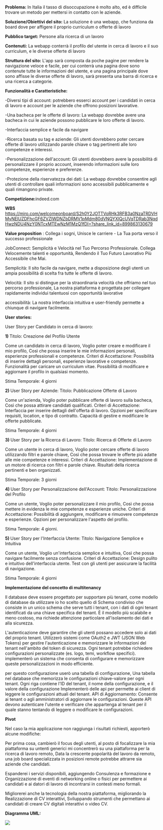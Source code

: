 <b>Problema:</b>
In Italia il tasso di disoccupazione è molto alto, ed è difficile trovare un metodo per mettersi in contatto con le aziende.

<b>Soluzione/Obiettivi del sito:</b>
La soluzione è una webapp, che funziona da board dove per affigere il proprio curriculum o offerte di lavoro

<b>Pubblico target:</b>
Persone alla ricerca di un lavoro

<b>Contenuti:</b>
La webapp conterrà il profilo del utente in cerca di lavoro e il suo curriculum, e le diverse offerte di lavoro

<b>Struttura del sito:</b>
L'app sarà composta da poche pagine per rendere la navigazione veloce e facile, per cui conterrà una pagina dove sono contenute tutte le informazioni del utente, e una pagina principale dove sono affisse le diverse offerte di lavoro,
sarà presenta una barra di ricerca e una ricerca a categorie.

<b>Funzionalità e Caratteristiche:</b>

-Diversi tipi di account: potrebbero esserci account per i candidati in cerca di lavoro e account per le aziende che offrono posizioni lavorative.

-Una bacheca per le offerte di lavoro: La webapp dovrebbe avere una bacheca in cui le aziende possono pubblicare le loro offerte di lavoro. 

-Interfaccia semplice e facile da navigare

-Ricerca basata su tag e aziende: Gli utenti dovrebbero poter cercare offerte di lavoro utilizzando parole chiave o tag pertinenti alle loro competenze e interessi. 

-Personalizzazione dell'account: Gli utenti dovrebbero avere la possibilità di personalizzare il proprio account, inserendo informazioni sulle loro competenze, esperienze e preferenze. 

-Protezione della riservatezza dei dati: La webapp dovrebbe consentire agli utenti di controllare quali informazioni sono accessibili pubblicamente e quali rimangono private.

<b>Competizione:</b>indeed.com

<b>WBS</b>
https://miro.com/welcomeonboard/S2h0Y2JOTTVoRHk3RFB3a0NzaTRDVHMyNElUZDFhcGF6ZVZlWDNZbDRMV1pMdm80dVNQYXlQcUVqTDRab3NqdHwzNDU4NzY0NTcxMTEwNzM1MzQ1fDI=?share_link_id=899863130679

<b>Value proposition</b> : Collega i sogni, Unisce le carriere - La Tua porta verso il successo professionale

JobConnect: Semplicità e Velocità nel Tuo Percorso Professionale. Collega Velocemente talenti e opportunità, Rendendo il Tuo Futuro Lavorativo Più Accessibile che Mai.

Semplicità: Il sito facile da navigare, mette a disposizione degli utenti un ampia possibilità di scelta fra tutte le offerte di lavoro.

Velocità: Il sito si distingue per la straordinaria velocità che offriamo nel tuo percorso professionale,  La nostra piattaforma è progettata per collegare rapidamente individui talentuosi con opportunità lavorative

accessibilità: La nostra interfaccia intuitiva e user-friendly permette a chiunque di navigare facilmente.

<b>User stories:</b>

User Story per Candidato in cerca di lavoro:

<b>1) </b>Titolo: Creazione del Profilo Utente

Come un candidato in cerca di lavoro,
Voglio poter creare e modificare il mio profilo,
Così che possa inserire le mie informazioni personali, esperienze professionali e competenze.
Criteri di Accettazione:
Possibilità di inserire dettagli personali, esperienze lavorative e competenze.
Funzionalità per caricare un curriculum vitae.
Possibilità di modificare e aggiornare il profilo in qualsiasi momento.

Stima Temporale: 4 giorni

<b>2) </b>User Story per Aziende:
Titolo: Pubblicazione Offerte di Lavoro

Come un'azienda,
Voglio poter pubblicare offerte di lavoro sulla bacheca,
Così che possa attirare candidati qualificati.
Criteri di Accettazione:
Interfaccia per inserire dettagli dell'offerta di lavoro.
Opzioni per specificare requisiti, location, e tipo di contratto.
Capacità di gestire e modificare le offerte pubblicate.

Stima Temporale: 4 giorni

<b>3) </b>User Story per la Ricerca di Lavoro:
Titolo: Ricerca di Offerte di Lavoro

Come un utente in cerca di lavoro,
Voglio poter cercare offerte di lavoro utilizzando filtri e parole chiave,
Così che possa trovare le offerte più adatte alle mie competenze e interessi.
Criteri di Accettazione:
Implementazione di un motore di ricerca con filtri e parole chiave.
Risultati della ricerca pertinenti e ben organizzati.

Stima Temporale: 3 giorni

<b>4) </b>User Story per Personalizzazione dell'Account:
Titolo: Personalizzazione del Profilo

Come un utente,
Voglio poter personalizzare il mio profilo,
Così che possa mettere in evidenza le mie competenze e esperienze uniche.
Criteri di Accettazione:
Possibilità di aggiungere, modificare e rimuovere competenze e esperienze.
Opzioni per personalizzare l'aspetto del profilo.

Stima Temporale: 4 giorni.

<b>5) </b>User Story per l'Interfaccia Utente:
Titolo: Navigazione Semplice e Intuitiva

Come un utente,
Voglio un'interfaccia semplice e intuitiva,
Così che possa navigare facilmente senza confusione.
Criteri di Accettazione:
Design pulito e intuitivo dell'interfaccia utente.
Test con gli utenti per assicurare la facilità di navigazione.

Stima Temporale: 4 giorni

<b>Implementazione del concetto di multitenancy</b>

Il database deve essere progettato per supportare più tenant, come modello di database da utilizzare io ho scelto quello di Schema condiviso che consiste in un unico schema che serve tutti i tenant, con i dati di ogni tenant identificati da una chiave specifica del tenant. È il modello più scalabile e meno costoso, ma richiede attenzione particolare all'isolamento dei dati e alla sicurezza.

L'autenticazione deve garantire che gli utenti possano accedere solo ai dati del proprio tenant. Utilizzerò sistemi come OAuth2 e JWT (JSON Web Tokens) per gestire l'autenticazione e memorizzare le informazioni del tenant nell'ambito del token di sicurezza.
Ogni tenant potrebbe richiedere configurazioni personalizzate (es. logo, temi, workflow specifici). implementerò un sistema che consenta di configurare e memorizzare queste personalizzazioni in modo efficiente.

per questo configurazione userò una tabella di configurazione, Una tabella nel database che memorizza le configurazioni chiave-valore per ogni tenant. Ogni riga contiene l'ID del tenant, il nome della configurazione, e il valore della configurazione
Implementerò delle api per permette ai client di leggere le configurazioni attuali del tenant.
API di Aggiornamento: Consente ai tenant o agli amministratori di aggiornare le configurazioni.
Queste API devono autenticare l'utente e verificare che appartenga al tenant per il quale stanno tentando di leggere o modificare le configurazioni.

<b>Pivot</b>

Nel caso la mia applicazione non raggiunga i risultati richiesti, apporterò alcune modifiche:

Per prima cosa, cambierò il focus degli utenti, al posto di focalizzare la mia piattaforma su untenti generici mi concentrerò su una piattaforma per la ricerca di lavoro remoto, Data la crescente popolarità del lavoro da remoto, una job board specializzata in posizioni remote potrebbe attrarre sia aziende che candidati.

Espanderei i servizi disponibili, aggiungendo Consulenza e formazione e Organizzazione di eventi di networking online o fisici per permettere ai candidati e ai datori di lavoro di incontrarsi in contesti meno formali.

Migliorerei anche la tecnologia della nostra piattaforma, migliorando la Realizzazione di CV interattivi, Sviluppando strumenti che permettano ai candidati di creare CV digitali interattivi o video CV.


<b>Diagramma UML:</b>

<img src="http://yuml.me/diagram/scruffy/usecase/[Utente]-(registrazione), [Utente]-(login), [Utente]-(modificare le proprie informazioni), (modificare le proprie informazioni)>(login), [Utente]-(navigare la bacheca), (navigare la bacheca) >(login), (login)<(log out), (registrazione)<(login), [organizzazione]-(registrazione), [organizzazione]-(aggiungere nuove offerte di lavoro), (aggiungere nuove offerte di lavoro)>(login), [organizzazione]-(cancellare le offerte di lavoro), (cancellare le offerte di lavoro)<(note: devono essere state pubblicate da quel account), (cancellare le offerte di lavoro)>(login), [amministratore]-(login), [amministratore]-(cancellare utenti), (cancellare utenti)>(login), [amministratore]-(cancellare post), (cancellare post)>login, [amministratore]-(modificare post), [amministratore]-(modificare utenti), [organizzazione]-(modificare post), (modificare post)>(login), (modificare utenti)>(login)">
